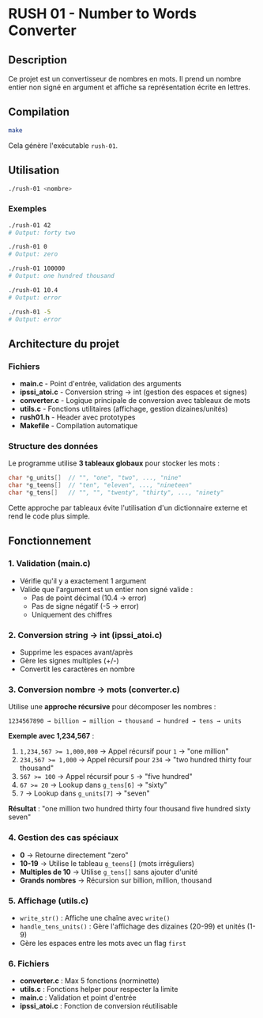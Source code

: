 # RUSH 01 - Number to Words Converter

## Description

Ce projet est un convertisseur de nombres en mots. Il prend un nombre entier non signé en argument et affiche sa représentation écrite en lettres.

## Compilation

```bash
make
```

Cela génère l'exécutable `rush-01`.

## Utilisation

```bash
./rush-01 <nombre>
```

### Exemples

```bash
./rush-01 42
# Output: forty two

./rush-01 0
# Output: zero

./rush-01 100000
# Output: one hundred thousand

./rush-01 10.4
# Output: error

./rush-01 -5
# Output: error
```

## Architecture du projet

### Fichiers

- **main.c** - Point d'entrée, validation des arguments
- **ipssi_atoi.c** - Conversion string → int (gestion des espaces et signes)
- **converter.c** - Logique principale de conversion avec tableaux de mots
- **utils.c** - Fonctions utilitaires (affichage, gestion dizaines/unités)
- **rush01.h** - Header avec prototypes
- **Makefile** - Compilation automatique

### Structure des données

Le programme utilise **3 tableaux globaux** pour stocker les mots :

```c
char *g_units[]  // "", "one", "two", ..., "nine"
char *g_teens[]  // "ten", "eleven", ..., "nineteen"
char *g_tens[]   // "", "", "twenty", "thirty", ..., "ninety"
```

Cette approche par tableaux évite l'utilisation d'un dictionnaire externe et rend le code plus simple.

## Fonctionnement

### 1. Validation (main.c)

- Vérifie qu'il y a exactement 1 argument
- Valide que l'argument est un entier non signé valide :
  - Pas de point décimal (10.4 → error)
  - Pas de signe négatif (-5 → error)
  - Uniquement des chiffres

### 2. Conversion string → int (ipssi_atoi.c)

- Supprime les espaces avant/après
- Gère les signes multiples (+/-)
- Convertit les caractères en nombre

### 3. Conversion nombre → mots (converter.c)

Utilise une **approche récursive** pour décomposer les nombres :

```
1234567890 → billion → million → thousand → hundred → tens → units
```

**Exemple avec 1,234,567** :
1. `1,234,567 >= 1,000,000` → Appel récursif pour `1` → "one million"
2. `234,567 >= 1,000` → Appel récursif pour `234` → "two hundred thirty four thousand"
3. `567 >= 100` → Appel récursif pour `5` → "five hundred"
4. `67 >= 20` → Lookup dans `g_tens[6]` → "sixty"
5. `7` → Lookup dans `g_units[7]` → "seven"

**Résultat** : "one million two hundred thirty four thousand five hundred sixty seven"

### 4. Gestion des cas spéciaux

- **0** → Retourne directement "zero"
- **10-19** → Utilise le tableau `g_teens[]` (mots irréguliers)
- **Multiples de 10** → Utilise `g_tens[]` sans ajouter d'unité
- **Grands nombres** → Récursion sur billion, million, thousand

### 5. Affichage (utils.c)

- `write_str()` : Affiche une chaîne avec `write()`
- `handle_tens_units()` : Gère l'affichage des dizaines (20-99) et unités (1-9)
- Gère les espaces entre les mots avec un flag `first`




### 6. Fichiers

- **converter.c** : Max 5 fonctions (norminette)
- **utils.c** : Fonctions helper pour respecter la limite
- **main.c** : Validation et point d'entrée
- **ipssi_atoi.c** : Fonction de conversion réutilisable